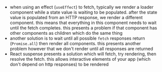 - when using an effect (`useEffect`) to fetch, typically we render a loader component while a state value is waiting to be populated. after the state value is populated from an HTTP response, we render a different component. this means that everything in this component needs to wait until the fetch completes. this presents a problem if that component has other components as children which do the same thing
- another solution is to wait until all possible `fetch` responses return (`Promise.all`) then render all components. this presents another problem however that we don't render until all responses are returned
- React suspense presents a solution which will fetch, try rendering, then resolve the fetch. this allows interactive elements of your app (which don't depend on http responses) to be rendered
